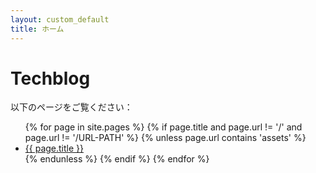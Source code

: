 ```yaml
---
layout: custom_default
title: ホーム
---
```


# Techblog

以下のページをご覧ください：

<ul>
{% for page in site.pages %}
  {% if page.title and page.url != '/' and page.url != '/URL-PATH' %}
    {% unless page.url contains 'assets'  %}
      <li><a href="{{ page.url | relative_url }}">{{ page.title }}</a></li>
    {% endunless %}
  {% endif %}
{% endfor %}
</ul>
